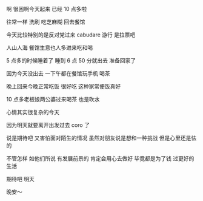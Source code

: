 啊 很困啊今天起来 已经 10 点多啦

往常一样 洗刷 吃芝麻糊 回去餐馆

今天比较特别的是反对党过来 cabudare 游行 是拉票吧

人山人海 餐馆生意也人多进来吃和喝

5 点多的时候睡着了 睡到 6 点 50 分就出去 准备回家了

因为今天没出去 一下午都在餐馆玩手机 喝茶

晚上回来今晚正常吃饭 很好吃 这种家常便饭真好

10 点多老板娘两公婆过来喝茶 也是吹水 

心情其实很复杂的今天

因为明天就要离开出发过去 coro 了

说是期待吧 又害怕面对陌生的情况 虽然对朋友说是想和一种挑战 但是心里还是怯的

不管怎样 如他们所说 有发展前景的 肯定会用心去做好 毕竟都是为了钱 过更好的生活

期待吧 明天

晚安～
